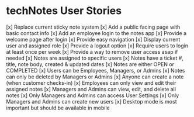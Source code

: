 # techNotes User Stories

[x] Replace current sticky note system
[x] Add a public facing page with basic contact info
[x] Add an employee login to the notes app
[x] Provide a welcome page after login
[x] Provide easy navigation
[x] Display current user and assigned role
[x] Provide a logout option
[x] Require users to login at least once per week
[x] Provide a way to remove user access asap if needed
[x] Notes are assigned to specific users
[x] Notes have a ticket #, title, note body, created & updated dates
[x] Notes are either OPEN or COMPLETED
[x] Users can be Employees, Managers, or Admins
[x] Notes can only be deleted by Managers or Admins
[x] Anyone can create a note (when customer checks-in)
[x] Employees can only view and edit their assigned notes
[x] Managers and Admins can view, edit, and delete all notes
[x] Only Managers and Admins can access User Settings
[x] Only Managers and Admins can create new users
[x] Desktop mode is most important but should be available in mobile

